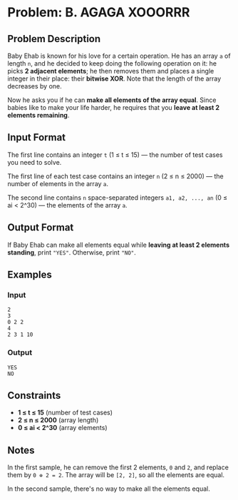 
# Problem: B. AGAGA XOOORRR

## Problem Description
Baby Ehab is known for his love for a certain operation. He has an array `a` of length `n`, and he decided to keep doing the following operation on it: he picks **2 adjacent elements**; he then removes them and places a single integer in their place: their **bitwise XOR**. Note that the length of the array decreases by one.

Now he asks you if he can **make all elements of the array equal**. Since babies like to make your life harder, he requires that you **leave at least 2 elements remaining**.

## Input Format
The first line contains an integer `t` (1 ≤ t ≤ 15) — the number of test cases you need to solve.

The first line of each test case contains an integer `n` (2 ≤ n ≤ 2000) — the number of elements in the array `a`.

The second line contains `n` space-separated integers `a1, a2, ..., an` (0 ≤ ai < 2^30) — the elements of the array `a`.

## Output Format
If Baby Ehab can make all elements equal while **leaving at least 2 elements standing**, print `"YES"`. Otherwise, print `"NO"`.

## Examples

### Input

`2`<br/>
`3`<br/>
`0 2 2`<br/>
`4`<br/>
`2 3 1 10`<br/>

### Output

`YES`<br/>
`NO`<br/>

## Constraints
- **1 ≤ t ≤ 15** (number of test cases)
- **2 ≤ n ≤ 2000** (array length)
- **0 ≤ ai < 2^30** (array elements)

## Notes
In the first sample, he can remove the first 2 elements, `0` and `2`, and replace them by `0 ⊕ 2 = 2`. The array will be `[2, 2]`, so all the elements are equal.

In the second sample, there's no way to make all the elements equal.

